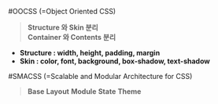 #OOCSS (=Object Oriented CSS)

> **Structure 와 Skin 분리**\
> **Container 와 Contents 분리**

* **Structure : width, height, padding, margin**
* **Skin : color, font, background, box-shadow, text-shadow**

#SMACSS (=Scalable and Modular Architecture for CSS)

> **Base**
> **Layout**
> **Module**
> **State**
> **Theme**
